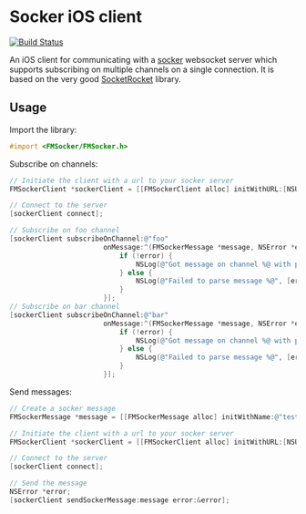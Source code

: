 Socker iOS client
============
[![Build Status](https://travis-ci.org/5monkeys/socker-ios.svg)](https://travis-ci.org/5monkeys/socker-ios)

An iOS client for communicating with a [socker](https://github.com/5monkeys/socker) websocket server which supports subscribing on multiple channels on a single connection. It is based on the very good [SocketRocket](https://github.com/square/SocketRocket) library.

## Usage

Import the library:

```objective-c
#import <FMSocker/FMSocker.h>
```

Subscribe on channels:
```objective-c
// Initiate the client with a url to your socker server
FMSockerClient *sockerClient = [[FMSockerClient alloc] initWithURL:[NSURL URLWithString:@"wss://example.com"]];

// Connect to the server
[sockerClient connect];

// Subscribe on foo channel
[sockerClient subscribeOnChannel:@"foo"
                       onMessage:^(FMSockerMessage *message, NSError *error){
                           if (!error) {
                               NSLog(@"Got message on channel %@ with payload %@", message.name, message.data);
                           } else {
                               NSLog(@"Failed to parse message %@", [error localizedDescription]);
                           }
                       }];
// Subscribe on bar channel
[sockerClient subscribeOnChannel:@"bar"
                       onMessage:^(FMSockerMessage *message, NSError *error){
                           if (!error) {
                               NSLog(@"Got message on channel %@ with payload %@", message.name, message.data);
                           } else {
                               NSLog(@"Failed to parse message %@", [error localizedDescription]);
                           }
                       }];
```

Send messages:
```objective-c
// Create a socker message
FMSockerMessage *message = [[FMSockerMessage alloc] initWithName:@"testchannel" andData:@[ @"foo", @"bar" ]];

// Initiate the client with a url to your socker server
FMSockerClient *sockerClient = [[FMSockerClient alloc] initWithURL:[NSURL URLWithString:@"wss://example.com"]];

// Connect to the server
[sockerClient connect];

// Send the message
NSError *error;
[sockerClient sendSockerMessage:message error:&error];

```

